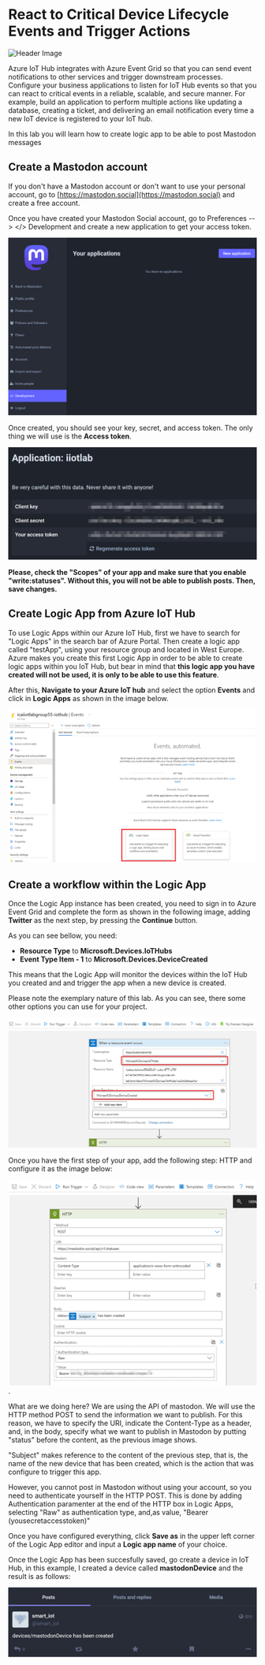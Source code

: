 # React to Critical Device Lifecycle Events and Trigger Actions

![Header Image](../images/notification_eventgrid.jpg)

Azure IoT Hub integrates with Azure Event Grid so that you can send event notifications to other services and trigger downstream processes. Configure your business applications to listen for IoT Hub events so that you can react to critical events in a reliable, scalable, and secure manner. For example, build an application to perform multiple actions like updating a database, creating a ticket, and delivering an email notification every time a new IoT device is registered to your IoT hub.

In this lab you will learn how to create logic app to be able to post Mastodon messages

## Create a Mastodon account
If you don't have a Mastodon account or don't want to use your personal account, go to [https://mastodon.social](https://mastodon.social) and create a free account. 

Once you have created your Mastodon Social account, go to Preferences --> </> Development and create a new application to get your access token. 

![Create Mastodon app](../images/mastodonApp.png)

Once created, you should see your key, secret, and access token. The only thing we will use is the **Access token**.

![App tokens](../images/apptokens.png)

**Please, check the "Scopes" of your app and make sure that you enable "write:statuses". Without this, you will not be able to publish posts. Then, save changes.** 

## Create Logic App from Azure IoT Hub

To use Logic Apps within our Azure IoT Hub, first we have to search for "Logic Apps" in the search bar of Azure Portal. Then create a logic app called "testApp", using your resource group and located in West Europe. Azure makes you create this first Logic App in order to be able to create logic apps within you IoT Hub, but bear in mind that **this logic app you have created will not be used, it is only to be able to use this feature**. 

After this, **Navigate to your Azure IoT hub** and select the option **Events** and click in **Logic Apps** as shown in the image below.

![Create Resource](../images/logic-apps-01.png)

## Create a workflow within the Logic App
Once the Logic App instance has been created, you need to sign in to Azure Event Grid and complete the form as shown in the following image, adding **Twitter** as the next step, by pressing the **Continue** button.

As you can see bellow, you need:
- **Resource Type** to **Microsoft.Devices.IoTHubs**
- **Event Type Item - 1** to **Microsoft.Devices.DeviceCreated**

This means that the Logic App will monitor the devices within the IoT Hub you created and and trigger the app when a new device is created.

Please note the exemplary nature of this lab. As you can see, there some other options you can use for your project. 

![Create Resource](../images/mastodonTrigger.png)

Once you have the first step of your app, add the following step: HTTP and configure it as the image below: 

![Create Resource](../images/mastodonhttppost.png).

What are we doing here? We are using the API of mastodon. We will use the HTTP method POST to send the information we want to publish. For this reason, we have to specify the URI, indicate the Content-Type as a header, and, in the body, specify what we want to publish in Mastodon by putting "status" before the content, as the previous image shows. 

"Subject" makes reference to the content of the previous step, that is, the name of the new device that has been created, which is the action that was configure to trigger this app. 

However, you cannot post in Mastodon without using your account, so you need to authenticate yourself in the HTTP POST. This is done by adding Authentication paramenter at the end of the HTTP box in Logic Apps, selecting "Raw" as authentication type, and,as value, "Bearer (yousecretaccesstoken)"

Once you have configured everything, click **Save as** in the upper left corner of the Logic App editor and input a **Logic app name** of your choice.

Once the Logic App has been succesfully saved, go create a device in IoT Hub, in this example, I created a device called **mastodonDevice** and the result is as follows:

![Create Resource](../images/mastodondevicepost.png)
